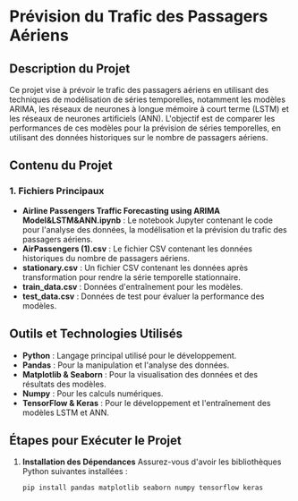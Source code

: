 # Prévision du Trafic des Passagers Aériens

## Description du Projet

Ce projet vise à prévoir le trafic des passagers aériens en utilisant des techniques de modélisation de séries temporelles, notamment les modèles ARIMA, les réseaux de neurones à longue mémoire à court terme (LSTM) et les réseaux de neurones artificiels (ANN). L'objectif est de comparer les performances de ces modèles pour la prévision de séries temporelles, en utilisant des données historiques sur le nombre de passagers aériens.

## Contenu du Projet

### 1. Fichiers Principaux
- **Airline Passengers Traffic Forecasting using ARIMA Model&LSTM&ANN.ipynb** : Le notebook Jupyter contenant le code pour l'analyse des données, la modélisation et la prévision du trafic des passagers aériens.
- **AirPassengers (1).csv** : Le fichier CSV contenant les données historiques du nombre de passagers aériens.
- **stationary.csv** : Un fichier CSV contenant les données après transformation pour rendre la série temporelle stationnaire.
- **train_data.csv** : Données d'entraînement pour les modèles.
- **test_data.csv** : Données de test pour évaluer la performance des modèles.


## Outils et Technologies Utilisés
- **Python** : Langage principal utilisé pour le développement.
- **Pandas** : Pour la manipulation et l'analyse des données.
- **Matplotlib & Seaborn** : Pour la visualisation des données et des résultats des modèles.
- **Numpy** : Pour les calculs numériques.
- **TensorFlow & Keras** : Pour le développement et l'entraînement des modèles LSTM et ANN.

## Étapes pour Exécuter le Projet

1. **Installation des Dépendances**
   Assurez-vous d'avoir les bibliothèques Python suivantes installées :
   ```bash
   pip install pandas matplotlib seaborn numpy tensorflow keras
